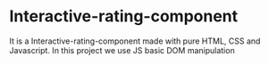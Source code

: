 # Interactive-rating-component
It is a  Interactive-rating-component made with pure HTML, CSS and Javascript. In this project we use JS basic DOM manipulation
